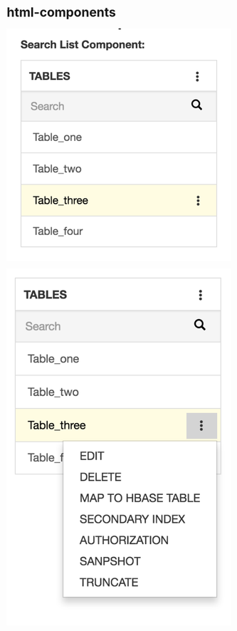 # html-components

![Alt text](screenshot/search-list-widget.png?raw=true "Search List Component")

![Alt text](screenshot/search-list-widget-menu.png?raw=true "Search List Component menu")
